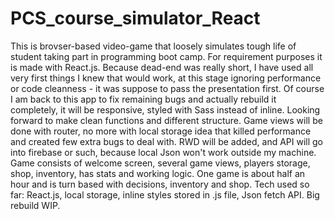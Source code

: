 # PCS_course_simulator_React
This is brovser-based video-game that loosely simulates tough life of student taking part in programming boot camp. 
For requirement purposes it is made with React.js. Because dead-end was really short, I have used all very first things I knew that would work,
at this stage ignoring performance or code cleanness - it was suppose to pass the presentation first. Of course I am back to this app to fix remaining bugs and
actually rebuild it completely, it will be responsive, styled with Sass instead of inline. Looking forward to make clean functions and different structure.
Game views will be done with router, no more with local storage idea that killed performance and created few extra bugs to deal with.
RWD will be added, and API will go into firebase or such, because local Json won't work outside my machine.
Game consists of welcome screen, several game views, players storage, shop, inventory, has stats and working logic.
One game is about half an hour and is turn based with decisions, inventory and shop.
Tech used so far: React.js, local storage, inline styles stored in .js file, Json fetch API. Big rebuild WIP. 

